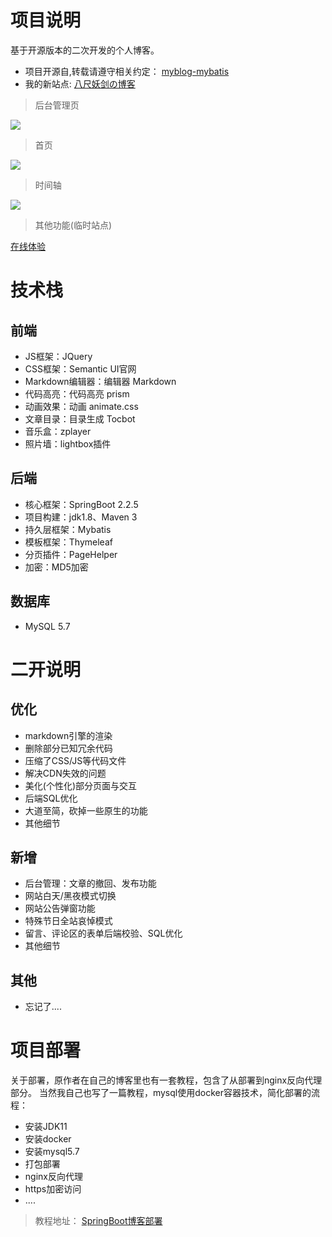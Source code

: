 # 项目说明
基于开源版本的二次开发的个人博客。
- 项目开源自,转载请遵守相关约定：
[myblog-mybatis](https://github.com/oneStarLR/myblog-mybatis)
- 我的新站点:
[八尺妖剑の博客](https://www.waer.ltd/)
> 后台管理页

![](https://images.waer.ltd/img/20220804123803.png)
> 首页

![](https://images.waer.ltd/img/20220804124032.png)
> 时间轴

![](https://images.waer.ltd/img/20220804124118.png)
> 其他功能(临时站点)

[在线体验](http://47.96.137.55:8080/)



# 技术栈
## 前端
- JS框架：JQuery
- CSS框架：Semantic UI官网
- Markdown编辑器：编辑器 Markdown
- 代码高亮：代码高亮 prism
- 动画效果：动画 animate.css
- 文章目录：目录生成 Tocbot
- 音乐盒：zplayer
- 照片墙：lightbox插件
## 后端
- 核心框架：SpringBoot 2.2.5
- 项目构建：jdk1.8、Maven 3
- 持久层框架：Mybatis
- 模板框架：Thymeleaf
- 分页插件：PageHelper
- 加密：MD5加密
## 数据库
- MySQL 5.7

# 二开说明
## 优化
- markdown引擎的渲染
- 删除部分已知冗余代码
- 压缩了CSS/JS等代码文件
- 解决CDN失效的问题
- 美化(个性化)部分页面与交互
- 后端SQL优化
- 大道至简，砍掉一些原生的功能
- 其他细节

## 新增
- 后台管理：文章的撤回、发布功能
- 网站白天/黑夜模式切换
- 网站公告弹窗功能
- 特殊节日全站哀悼模式
- 留言、评论区的表单后端校验、SQL优化
- 其他细节
## 其他
- 忘记了....

# 项目部署
关于部署，原作者在自己的博客里也有一套教程，包含了从部署到nginx反向代理部分。
当然我自己也写了一篇教程，mysql使用docker容器技术，简化部署的流程：
- 安装JDK11
- 安装docker
- 安装mysql5.7
- 打包部署
- nginx反向代理
- https加密访问
- ....
> 教程地址：
[SpringBoot博客部署](https://www.waer.ltd/articles/2022/08/04/1659587541384.html)

